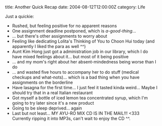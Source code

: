 title: Another Quick Recap
date: 2004-08-12T12:00:00Z
category: Life

Just a quickie:

- Rushed, but feeling positive for no apparent reasons
- One assignment deadline postponed, which is *a-good-thing*…
- … but there's other assignments to worry about
- Feeling like dedicating Lolita's Thinking of You to Choon Hui today (and apparently I liked the para as well ^^)
- Aunt Kim Hong just got a administration job in our library, which I do have mixed feelings about it… but most of it being positive
- … and my mom's right about her absent-mindedness being worse than I do
- … and wasted five hours to accompany her to do stuff (medical checkups and what-nots)… which is a bad thing when you have assignments on the borderline
- Have lasagna for the first time… I just feel it tasted kinda weird… Maybe I should try that in a real Italian restaurant
- Got myself a bottle of iced lemon tea concentrated syrup, which I'm going to try later since it's a new product
- Going to be sleep deprived… again
- Last but not least… MY AYU-RO MIX CD IS IN THE MAIL!!! <333 Currently ripping it into MP3s, can't wait to enjoy the CD ^^.
